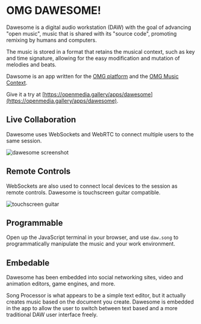 # OMG DAWESOME!

Dawesome is a digital audio workstation (DAW) with the goal of advancing "open music", 
music that is shared with its "source code", promoting remixing by humans and computers.

The music is stored in a format that retains the musical context, such as key and time 
signature, allowing for the easy modification and mutation of melodies and beats.

Dawsome is an app written for the [OMG platform](https://github.com/mikehelland/openmedia.gallery)
and the [OMG Music Context](https://github.com/mikehelland/openmedia.gallery). 

Give it a try at [https://openmedia.gallery/apps/dawesome](https://openmedia.gallery/apps/dawesome).

## Live Collaboration

Dawesome uses WebSockets and WebRTC to connect multiple users to the same session.

![dawesome screenshot](https://user-images.githubusercontent.com/19311107/109685840-83864f80-7b36-11eb-9fc6-d963f0b80ef7.png)

## Remote Controls

WebSockets are also used to connect local devices to the session as remote controls.
Dawesome is touchscreen guitar compatible.

![touchscreen guitar](https://avatars.githubusercontent.com/u/19311107?s=400&u=590f81002a3415584cd8ac0305a726a85316dbd7&v=4)

## Programmable

Open up the JavaScript terminal in your browser, and use `daw.song` to programmatically 
manipulate the music and your work environment.

## Embedable

Dawesome has been embedded into social networking sites, video and animation editors,
game engines, and more.

Song Processor is what appears to be a simple text editor, but it actually creates music based
on the document you create. Dawesome is embedded in the app to allow the user to switch between
text based and a more traditional DAW user interface freely.